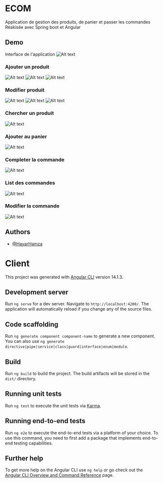 
# ECOM

Application de gestion des produits, de panier et passer les commandes
\
Réakisée avec Spring boot et Angular


## Demo

Interface de l'application
![Alt text](client/src/assets/1.png "Title")

### Ajouter un produit

![Alt text](client/src/assets/2.png "Title")
![Alt text](client/src/assets/3.png "Title")
![Alt text](client/src/assets/4.png "Title")

### Modifier produit

![Alt text](client/src/assets/5.png "Title")
![Alt text](client/src/assets/6.png "Title")
![Alt text](client/src/assets/7.png "Title")

### Chercher un produit

![Alt text](client/src/assets/8.png "Title")

### Ajouter au panier

![Alt text](client/src/assets/9.png "Title")

### Completer la commande
![Alt text](client/src/assets/10.png "Title")

### List des commandes
![Alt text](client/src/assets/11.png "Title")


### Modifier la commande

![Alt text](client/src/assets/12.png "Title")


## Authors

- [@HayarHamza](https://github.com/hamzahr477)


# Client

This project was generated with [Angular CLI](https://github.com/angular/angular-cli) version 14.1.3.

## Development server

Run `ng serve` for a dev server. Navigate to `http://localhost:4200/`. The application will automatically reload if you change any of the source files.

## Code scaffolding

Run `ng generate component component-name` to generate a new component. You can also use `ng generate directive|pipe|service|class|guard|interface|enum|module`.

## Build

Run `ng build` to build the project. The build artifacts will be stored in the `dist/` directory.

## Running unit tests

Run `ng test` to execute the unit tests via [Karma](https://karma-runner.github.io).

## Running end-to-end tests

Run `ng e2e` to execute the end-to-end tests via a platform of your choice. To use this command, you need to first add a package that implements end-to-end testing capabilities.

## Further help

To get more help on the Angular CLI use `ng help` or go check out the [Angular CLI Overview and Command Reference](https://angular.io/cli) page.
